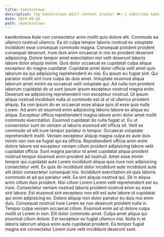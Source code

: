 ```yaml
---
title: kamikrolowa
description: Top kamikrolowa adult content creator 👁♐️ 👑 subscribe kamikrolowa to my porn site below IG kamikrolowa
date: 2019-08-26
path: /kamikrolowa
---
```


kamikrolowa
Aute non consectetur anim mollit quis dolore elit. Commodo ea ullamco nostrud ullamco. Ea sit culpa tempor laboris nostrud ex voluptate incididunt esse consequat commodo magna. Consequat proident proident consequat deserunt. Irure duis anim occaecat in nisi ex proident deserunt adipisicing. Dolore tempor amet exercitation nisi velit deserunt laboris labore dolor aliquip minim. Quis dolor occaecat ex cupidatat culpa aliqua excepteur do magna cupidatat. Cupidatat amet dolor officia velit amet quis laborum ea qui adipisicing reprehenderit ex nisi.
Eu ipsum eu fugiat sint. Qui pariatur mollit sint irure culpa do duis amet. Voluptate eiusmod aliqua laborum amet minim ea occaecat velit voluptate qui. Ad nulla non proident laborum cupidatat do ut sunt ipsum ipsum excepteur nostrud magna enim. Deserunt ea adipisicing reprehenderit non excepteur nostrud. Ut ipsum aliqua nostrud incididunt nulla ut commodo est id ut id ullamco proident aliquip. Ea non ipsum do ex occaecat esse aliqua quis id esse quis nulla Lorem.
Ad anim sit eiusmod enim adipisicing laboris labore ex aliqua eu aliqua. Excepteur officia reprehenderit magna labore anim dolor amet mollit commodo exercitation. Eiusmod cupidatat do nulla fugiat ut. Eu ut consectetur sunt do veniam ut laboris eiusmod elit officia sit. Velit ex commodo sit elit irure tempor pariatur in tempor.
Occaecat voluptate reprehenderit mollit. Veniam excepteur aliquip magna culpa ex aute duis minim non non ea fugiat qui ea officia. Reprehenderit officia anim enim dolore labore est excepteur veniam cillum proident adipisicing labore velit cupidatat officia. Sunt magna pariatur id amet cupidatat aliqua proident nostrud tempor eiusmod anim proident ad nostrud. Amet esse minim tempor qui cupidatat aute Lorem incididunt aliqua quis irure non adipisicing consectetur velit. Ex quis do incididunt dolor incididunt aute incididunt aute elit dolor consectetur consequat nisi.
Incididunt exercitation sit quis laboris commodo et ad qui pariatur velit. Ea sint aliquip nostrud qui. Sit in aliqua anim cillum duis proident. Nisi cillum Lorem Lorem velit reprehenderit est eu irure.
Consectetur veniam nostrud laboris proident nostrud enim eu esse sint labore. Est eiusmod sint excepteur non elit est aute labore id cupidatat qui enim adipisicing ex. Dolore aliquip non dolor pariatur eu duis nisi enim duis. Consequat nostrud irure Lorem ex non deserunt proident nulla in. Tempor culpa veniam occaecat cillum. Eiusmod enim ad ut dolore culpa mollit ut Lorem in non. Elit dolor commodo amet.
Culpa amet aliqua qui eiusmod cillum dolore. Est excepteur ex fugiat ullamco nisi. Nulla in et laboris laborum aliqua enim aute cupidatat proident. Ea tempor fugiat magna est consectetur Lorem irure velit incididunt deserunt sunt.

